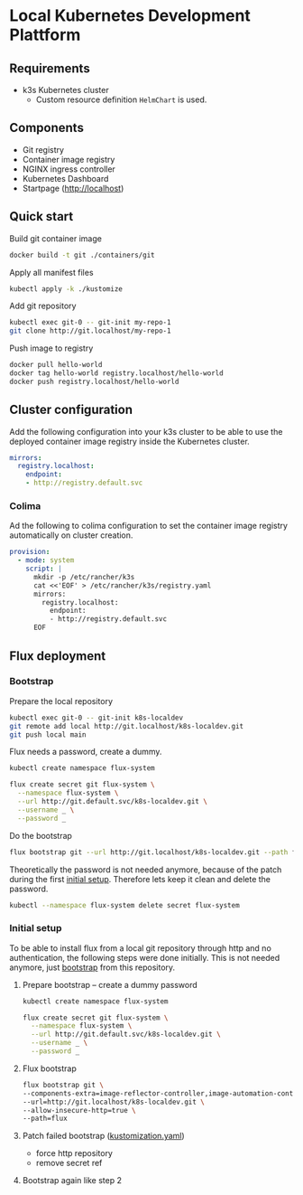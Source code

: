 # Local Kubernetes Development Plattform

## Requirements

- k3s Kubernetes cluster
  - Custom resource definition `HelmChart` is used.

## Components

- Git registry
- Container image registry
- NGINX ingress controller
- Kubernetes Dashboard
- Startpage (<http://localhost>)

## Quick start

Build git container image

```sh
docker build -t git ./containers/git
```

Apply all manifest files

```sh
kubectl apply -k ./kustomize
```

Add git repository

```sh
kubectl exec git-0 -- git-init my-repo-1
git clone http://git.localhost/my-repo-1
```

Push image to registry

```sh
docker pull hello-world
docker tag hello-world registry.localhost/hello-world
docker push registry.localhost/hello-world
```

## Cluster configuration

Add the following configuration into your k3s cluster to be able to use the deployed container image registry inside the Kubernetes cluster.

```yaml
mirrors:
  registry.localhost:
    endpoint:
    - http://registry.default.svc
```

### Colima

Ad the following to colima configuration to set the container image registry automatically on cluster creation.

```yaml
provision:
  - mode: system
    script: |
      mkdir -p /etc/rancher/k3s
      cat <<'EOF' > /etc/rancher/k3s/registry.yaml
      mirrors:
        registry.localhost:
          endpoint:
          - http://registry.default.svc
      EOF
```

## Flux deployment

### Bootstrap

Prepare the local repository

```sh
kubectl exec git-0 -- git-init k8s-localdev
git remote add local http://git.localhost/k8s-localdev.git
git push local main
```

Flux needs a password, create a dummy.

```sh
kubectl create namespace flux-system

flux create secret git flux-system \
  --namespace flux-system \
  --url http://git.default.svc/k8s-localdev.git \
  --username _ \
  --password _
```

Do the bootstrap

```sh
flux bootstrap git --url http://git.localhost/k8s-localdev.git --path flux --allow-insecure-http
```

Theoretically the password is not needed anymore, because of the patch during the first [initial setup](#initial-setup). Therefore lets keep it clean and delete the password.

```sh
kubectl --namespace flux-system delete secret flux-system
```

### Initial setup

To be able to install flux from a local git repository through http and no authentication, the following steps were done initially. This is not needed anymore, just [bootstrap](#bootstrap) from this repository.

1. Prepare bootstrap – create a dummy password

   ```sh
   kubectl create namespace flux-system

   flux create secret git flux-system \
     --namespace flux-system \
     --url http://git.default.svc/k8s-localdev.git \
     --username _ \
     --password _
   ```

2. Flux bootstrap

   ```sh
   flux bootstrap git \
   --components-extra=image-reflector-controller,image-automation-controller \
   --url=http://git.localhost/k8s-localdev.git \
   --allow-insecure-http=true \
   --path=flux
   ```

3. Patch failed bootstrap ([kustomization.yaml](./flux/flux-system/kustomization.yaml))
   - force http repository
   - remove secret ref

4. Bootstrap again like step 2

